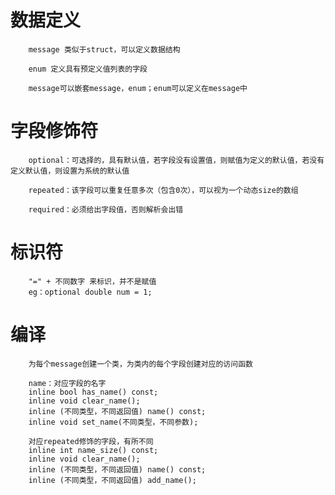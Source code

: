 # 数据定义
        message 类似于struct，可以定义数据结构

        enum 定义具有预定义值列表的字段
        
        message可以嵌套message，enum；enum可以定义在message中

# 字段修饰符
        optional：可选择的，具有默认值，若字段没有设置值，则赋值为定义的默认值，若没有定义默认值，则设置为系统的默认值

        repeated：该字段可以重复任意多次（包含0次），可以视为一个动态size的数组

        required：必须给出字段值，否则解析会出错

# 标识符
        "=" + 不同数字 来标识，并不是赋值
        eg：optional double num = 1;

# 编译
        为每个message创建一个类，为类内的每个字段创建对应的访问函数

        name：对应字段的名字
        inline bool has_name() const;
        inline void clear_name();
        inline (不同类型，不同返回值) name() const;
        inline void set_name(不同类型，不同参数);

        对应repeated修饰的字段，有所不同
        inline int name_size() const;
        inline void clear_name();
        inline (不同类型，不同返回值) name() const;
        inline (不同类型，不同返回值) add_name();

